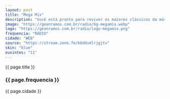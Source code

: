 ```yaml
---
layout: post
title: "Mega Mix"
description: "Você está pronto para reviver os maiores clássicos da música? Sintonize agora e deiche a música levar você para uma viagem no tempo."
image: "https://geanramos.com.br/radio/bg-megamix.webp"
logo: "https://geanramos.com.br/radio/logo-megamix.png"
frequencia: "RÁDIO"
cidade: "WEB"
source: "https://stream.zeno.fm/kbddsmlrjgjtv"
skin: "blue"
ouvintes: "11"
---
```

<span>{{ page.title }}</span>
<h3>{{ page.frequencia }}</h3>
<span>{{ page.cidade }}</span>
